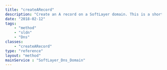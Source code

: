 ```yaml
---
title: "createARecord"
description: "Create an A record on a SoftLayer domain. This is a shortcut method, meant to take the work out of creating a SoftLayer_Dns_Domain_ResourceRecord if you already have a domain record available. createARecord returns the newly created SoftLayer_Dns_Domain_ResourceRecord_AType. "
date: "2018-02-12"
tags:
    - "method"
    - "sldn"
    - "Dns"
classes:
    - "createARecord"
type: "reference"
layout: "method"
mainService : "SoftLayer_Dns_Domain"
---
```

